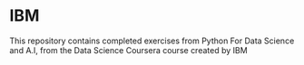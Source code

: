 # IBM
This repository contains completed exercises from Python For Data Science and A.I, from the Data Science Coursera course created by IBM
